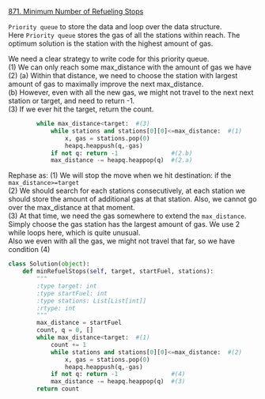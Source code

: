 [871. Minimum Number of Refueling Stops](https://leetcode.com/problems/minimum-number-of-refueling-stops/)

`Priority queue` to store the data and loop over the data structure.   
Here `Priority queue` stores the gas of all the stations within reach. The optimum solution is the station with the highest amount of gas.

We need a clear strategy to write code for this priority queue.   
(1) We can only reach some max_distance with the amount of gas we have   
(2) (a) Within that distance, we need to choose the station with largest amount of gas to maximally improve the next max_distance.   
(b) However, even with all the new gas, we might not travel to the next next station or target, and need to return -1.   
(3) If we ever hit the target, return the count.

```python
        while max_distance<target:  #(3)
            while stations and stations[0][0]<=max_distance:  #(1)
                x, gas = stations.pop(0)
                heapq.heappush(q,-gas)
            if not q: return -1               #(2.b)
            max_distance -= heapq.heappop(q)  #(2.a)
```

Rephase as:
(1) We will stop the move when we hit destination: if the `max_distance>=target`   
(2) We should search for each stations consecutively, at each station we should store the amount of additional gas at that station. Also, we cannot go over the max_distance at that moment.  
(3) At that time, we need the gas somewhere to extend the `max_distance`. Simply choose the gas station has the largest amount of gas.
We use 2 while loops here, which is quite unusual.   
Also we even with all the gas, we might not travel that far, so we have condition (4)

```python
class Solution(object):
    def minRefuelStops(self, target, startFuel, stations):
        """
        :type target: int
        :type startFuel: int
        :type stations: List[List[int]]
        :rtype: int
        """
        max_distance = startFuel
        count, q = 0, []
        while max_distance<target:  #(1)
            count += 1
            while stations and stations[0][0]<=max_distance:  #(2)
                x, gas = stations.pop(0)
                heapq.heappush(q,-gas)
            if not q: return -1               #(4)
            max_distance -= heapq.heappop(q)  #(3)
        return count
```

